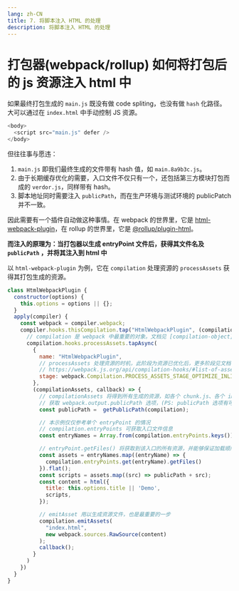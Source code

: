 ```yaml
---
lang: zh-CN
title: 7. 将脚本注入 HTML 的处理
description: 将脚本注入 HTML 的处理
---
```


# 打包器(webpack/rollup) 如何将打包后的 js 资源注入 html 中

如果最终打包生成的 `main.js` 既没有做 code spliting，也没有做 `hash` 化路径。大可以通过在 `index.html` 中手动控制 JS 资源。

```js
<body>
  <script src="main.js" defer />
</body>
```

但往往事与愿违：

1. `main.js` 即我们最终生成的文件带有 hash 值，如 `main.8a9b3c.js`。
2. 由于长期缓存优化的需要，入口文件不仅只有一个，还包括第三方模块打包而成的 `verdor.js`，同样带有 hash。
3. 脚本地址同时需要注入 `publicPath`，而在生产环境与测试环境的 publicPatch 并不一致。

因此需要有一个插件自动做这种事情。在 webpack 的世界里，它是 [html-webpack-plugin](https://github.com/jantimon/html-webpack-plugin)，在 rollup 的世界里，它是 [@rollup/plugin-html](https://github.com/rollup/plugins/tree/master/packages/html)。

**而注入的原理为：当打包器以生成 entryPoint 文件后，获得其文件名及 `publicPath` ，并将其注入到 html 中**

以 `html-webpack-plugin` 为例，它在 `compilation` 处理资源的 `processAssets` 获得其打包生成的资源。

```js
class HtmlWebpackPlugin {
  constructor(options) {
    this.options = options || {};
  }
  apply(compiler) {
    const webpack = compiler.webpack;
    compiler.hooks.thisCompilation.tap("HtmlWebpackPlugin", (compilation) => {
      // compilation 是 webpack 中最重要的对象。文档见 [compilation-object](https://webpack.js.org/api/compilation-object/#compilation-object-methods)
      compilation.hooks.processAssets.tapAsync(
        {
          name: "HtmlWebpackPlugin",
          // processAssets 处理资源的时机，此阶段为资源已优化后，更多阶段见文档
          // https://webpack.js.org/api/compilation-hooks/#list-of-asset-processing-stages
          stage: webpack.Compilation.PROCESS_ASSETS_STAGE_OPTIMIZE_INLINE,
        },
        (compilationAssets, callback) => {
          // compilationAssets 将得到所有生成的资源，如各个 chunk.js、各个 image、css
          // 获取 webpack.output.publicPath 选项，(PS: publicPath 选项有可能是通过函数设置)
          const publicPath =  getPublicPath(compilation);

          // 本示例仅仅参考单个 entryPoint 的情况
          // compilation.entryPoints 可获取入口文件信息
          const entryNames = Array.from(compilation.entryPoints.keys());

          // entryPoint.getFiles() 将获取到该入口的所有资源，并能够保证加载顺序！！！如 runtime-chunk -> main-chunk
          const assets = entryNames.map((entryName) => {
            compilation.entryPoints.get(entryName).getFiles()
          }).flat();
          const scripts = assets.map((src) => publicPath + src);
          const content = html({
            title: this.options.title || 'Demo',
            scripts,
          });

          // emitAsset 用以生成资源文件，也是最重要的一步
          compilation.emitAssets(
            "index.html",
            new webpack.sources.RawSource(content)
          );
          callback();
        }
      )
    })
  }
}
```
